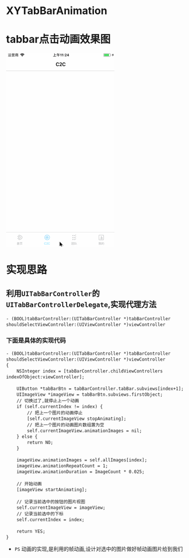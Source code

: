# XYTabBarAnimation
# tabbar点击动画效果图

![](tabbaranimation.gif)

# 实现思路
## 利用`UITabBarController`的`UITabBarControllerDelegate`,实现代理方法
```objc
- (BOOL)tabBarController:(UITabBarController *)tabBarController shouldSelectViewController:(UIViewController *)viewController
```
### 下面是具体的实现代码
```objc
- (BOOL)tabBarController:(UITabBarController *)tabBarController shouldSelectViewController:(UIViewController *)viewController
{
    NSInteger index = [tabBarController.childViewControllers indexOfObject:viewController];

    UIButton *tabBarBtn = tabBarController.tabBar.subviews[index+1];
    UIImageView *imageView = tabBarBtn.subviews.firstObject;
    // 切换过了,就停止上一个动画
    if (self.currentIndex != index) {
        // 把上一个图片的动画停止
        [self.currentImageView stopAnimating];
        // 把上一个图片的动画图片数组置为空
        self.currentImageView.animationImages = nil;
    } else {
        return NO;
    }

    imageView.animationImages = self.allImages[index];
    imageView.animationRepeatCount = 1;
    imageView.animationDuration = ImageCount * 0.025;

    // 开始动画
    [imageView startAnimating];

    // 记录当前选中的按钮的图片视图
    self.currentImageView = imageView;
    // 记录当前选中的下标
    self.currentIndex = index;

    return YES;
}
```

+ `PS` 动画的实现,是利用的帧动画,设计对选中的图片做好帧动画图片给到我们